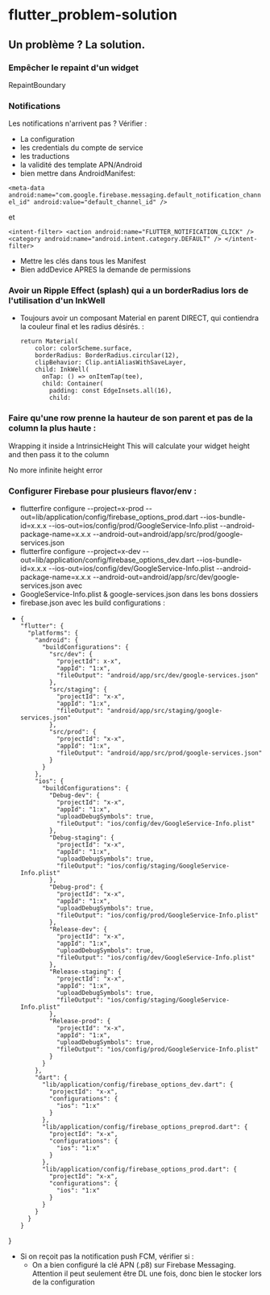 # flutter_problem-solution
## Un problème ? La solution.

### Empêcher le repaint d'un widget
RepaintBoundary

### Notifications
Les notifications n'arrivent pas ? Vérifier :
- La configuration
- les credentials du compte de service
- les traductions
- la validité des template APN/Android
- bien mettre dans AndroidManifest:
  
```<meta-data android:name="com.google.firebase.messaging.default_notification_channel_id" android:value="default_channel_id" />```
  
et
  
```<intent-filter> <action android:name="FLUTTER_NOTIFICATION_CLICK" /> <category android:name="android.intent.category.DEFAULT" /> </intent-filter>```
- Mettre les clés dans tous les Manifest
- Bien addDevice APRES la demande de permissions

### Avoir un Ripple Effect (splash) qui a un borderRadius lors de l'utilisation d'un InkWell
- Toujours avoir un composant Material en parent DIRECT, qui contiendra la couleur final et les radius désirés. :
  ```
  return Material(
      color: colorScheme.surface,
      borderRadius: BorderRadius.circular(12),
      clipBehavior: Clip.antiAliasWithSaveLayer,
      child: InkWell(
        onTap: () => onItemTap(tee),
        child: Container(
          padding: const EdgeInsets.all(16),
          child:

### Faire qu'une row prenne la hauteur de son parent et pas de la column la plus haute : 

Wrapping it inside a IntrinsicHeight
This will calculate your widget height and then pass it to the column 

No more infinite height error

### Configurer Firebase pour plusieurs flavor/env :

- flutterfire configure --project=x-prod --out=lib/application/config/firebase_options_prod.dart --ios-bundle-id=x.x.x --ios-out=ios/config/prod/GoogleService-Info.plist --android-package-name=x.x.x --android-out=android/app/src/prod/google-services.json
- flutterfire configure --project=x-dev --out=lib/application/config/firebase_options_dev.dart --ios-bundle-id=x.x.x --ios-out=ios/config/dev/GoogleService-Info.plist --android-package-name=x.x.x --android-out=android/app/src/dev/google-services.json
avec
- GoogleService-Info.plist & google-services.json dans les bons dossiers
- firebase.json avec les build configurations :
- 
  ```
  {
  "flutter": {
    "platforms": {
      "android": {
        "buildConfigurations": {
          "src/dev": {
            "projectId": x-x",
            "appId": "1:x",
            "fileOutput": "android/app/src/dev/google-services.json"
          },
          "src/staging": {
            "projectId": "x-x",
            "appId": "1:x",
            "fileOutput": "android/app/src/staging/google-services.json"
          },
          "src/prod": {
            "projectId": "x-x",
            "appId": "1:x",
            "fileOutput": "android/app/src/prod/google-services.json"
          }
        }
      },
      "ios": {
        "buildConfigurations": {
          "Debug-dev": {
            "projectId": "x-x",
            "appId": "1:x",
            "uploadDebugSymbols": true,
            "fileOutput": "ios/config/dev/GoogleService-Info.plist"
          },
          "Debug-staging": {
            "projectId": "x-x",
            "appId": "1:x",
            "uploadDebugSymbols": true,
            "fileOutput": "ios/config/staging/GoogleService-Info.plist"
          },
          "Debug-prod": {
            "projectId": "x-x",
            "appId": "1:x",
            "uploadDebugSymbols": true,
            "fileOutput": "ios/config/prod/GoogleService-Info.plist"
          },
          "Release-dev": {
            "projectId": "x-x",
            "appId": "1:x",
            "uploadDebugSymbols": true,
            "fileOutput": "ios/config/dev/GoogleService-Info.plist"
          },
          "Release-staging": {
            "projectId": "x-x",
            "appId": "1:x",
            "uploadDebugSymbols": true,
            "fileOutput": "ios/config/staging/GoogleService-Info.plist"
          },
          "Release-prod": {
            "projectId": "x-x",
            "appId": "1:x",
            "uploadDebugSymbols": true,
            "fileOutput": "ios/config/prod/GoogleService-Info.plist"
          }
        }
      },
      "dart": {
        "lib/application/config/firebase_options_dev.dart": {
          "projectId": "x-x",
          "configurations": {
            "ios": "1:x"
          }
        },
        "lib/application/config/firebase_options_preprod.dart": {
          "projectId": "x-x",
          "configurations": {
            "ios": "1:x"
          }
        },
        "lib/application/config/firebase_options_prod.dart": {
          "projectId": "x-x",
          "configurations": {
            "ios": "1:x"
          }
        }
      }
    }
  }
}

- Si on reçoit pas la notification push FCM, vérifier si :
  - On a bien configuré la clé APN (.p8) sur Firebase Messaging. Attention il peut seulement être DL une fois, donc bien le stocker lors de la configuration

